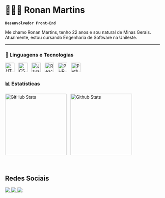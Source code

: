 # 👩🏻‍💻 Ronan Martins

**`Desenvolvedor Front-End`**

Me chamo Ronan Martins, tenho 22 anos e sou natural de Minas Gerais. Atualmente, estou cursando Engenharia de Software na Unileste. 

---

### 🤖 Linguagens e Tecnologias

<img 
    align="left" 
    alt="HTML"
    title="HTML" 
    width="30px" 
    style="padding-right: 10px;" 
    src="https://cdn.jsdelivr.net/gh/devicons/devicon@latest/icons/html5/html5-original.svg" 
/>
<img 
    align="left" 
    alt="CSS" 
    title="CSS"
    width="30px" 
    style="padding-right: 10px;" 
    src="https://cdn.jsdelivr.net/gh/devicons/devicon@latest/icons/css3/css3-original.svg" 
/>
<img 
    align="left" 
    alt="JavaScript" 
    title="JavaScript"
    width="30px" 
    style="padding-right: 10px;" 
    src="https://cdn.jsdelivr.net/gh/devicons/devicon@latest/icons/javascript/javascript-original.svg" 
/>
<img 
    align="left" 
    alt="React"
    title="React" 
    width="30px" 
    style="padding-right: 10px;" 
    src="https://cdn.jsdelivr.net/gh/devicons/devicon@latest/icons/react/react-original.svg" 
/>


<img 
    align="left" 
    alt="PHP" 
    title="PHP"
    width="30px" 
    style="padding-right: 10px;" 
    src="https://cdn.jsdelivr.net/gh/devicons/devicon@latest/icons/php/php-original.svg" 
/>



<img 
    align="left" 
    alt="Python" 
    title="Python"
    width="30px" 
    style="padding-right: 10px;" 
    src="https://cdn.jsdelivr.net/gh/devicons/devicon@latest/icons/python/python-original.svg" 
/>

<br/>
<br/>

### 📊 Estatísticas

<p>
  <img 
    align="left" 
    alt="GitHub Stats" 
    height="200" 
    style="padding-right: 10px;" 
    src="https://github-readme-stats.vercel.app/api?username=ronanmartins10&show_icons=true&theme=tokyonight&include_all_commits=true&locale=pt-br" 
  />

  <img
    align="left"
    alt="Github Stats"
    height="200"
    src="https://github-readme-stats.vercel.app/api/top-langs/?username=ronanmartins10&theme=tokyonight&layout=compact&custom_title=Tecnologias&langs_count=9"
    />
        
</p>

<br clear="both" />
<br /><br />

 ## Redes Sociais

<div> 
  <a href="https://instagram.com/ronanmoliveiraa" target="_blank">
    <img src="https://img.shields.io/badge/-Instagram-%23E4405F?style=for-the-badge&logo=instagram&logoColor=white&target=blank" />
  </a> 
  <a href="mailto:ronanmartinsoliveira10@gmail.com">
    <img src="https://img.shields.io/badge/-Gmail-%23333?style=for-the-badge&logo=gmail&logoColor=white&target=blank" />
  </a>
  <a href="https://www.linkedin.com/in/ronan-martins/" target="_blank">
    <img src="https://img.shields.io/badge/-LinkedIn-%230077B5?style=for-the-badge&logo=linkedin&logoColor=white&target=blank" />
  </a> 
</div>


